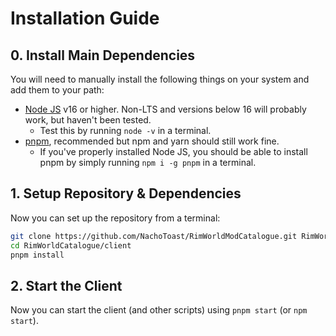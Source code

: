# Installation Guide <!-- omit in toc -->

## 0. Install Main Dependencies

You will need to manually install the following things on your system and add them to your path:

-   [Node JS](https://nodejs.org/) v16 or higher. Non-LTS and versions below 16 will probably work, but haven't been tested.
    - Test this by running `node -v` in a terminal.
-   [pnpm](https://pnpm.io/), recommended but npm and yarn should still work fine.
    -   If you've properly installed Node JS, you should be able to install pnpm by simply running `npm i -g pnpm` in a terminal.

## 1. Setup Repository & Dependencies

Now you can set up the repository from a terminal:

```sh
git clone https://github.com/NachoToast/RimWorldModCatalogue.git RimWorldModCatalogue
cd RimWorldCatalogue/client
pnpm install
```

## 2. Start the Client

Now you can start the client (and other scripts) using `pnpm start` (or `npm start`).